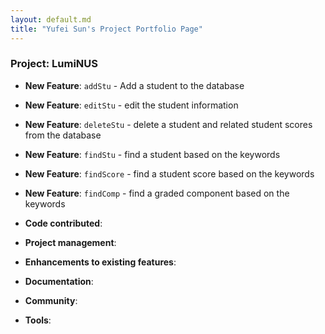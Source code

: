 ```yaml
---
layout: default.md
title: "Yufei Sun's Project Portfolio Page"
---
```


### Project: LumiNUS


* **New Feature**: `addStu` - Add a student to the database



* **New Feature**: `editStu` - edit the student information
* **New Feature**: `deleteStu` - delete a student and related student scores from the database
* **New Feature**: `findStu` - find a student based on the keywords
* **New Feature**: `findScore` - find a student score based on the keywords
* **New Feature**: `findComp` - find a graded component based on the keywords
* **Code contributed**:

* **Project management**:
 
* **Enhancements to existing features**:

* **Documentation**:


* **Community**:


* **Tools**:

